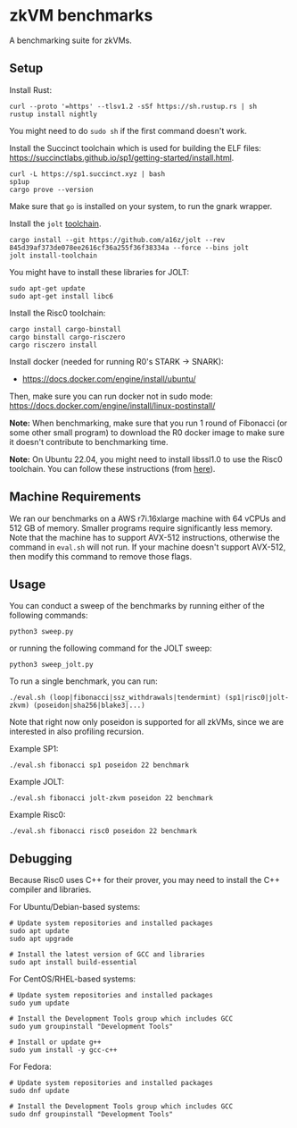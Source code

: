 # zkVM benchmarks

A benchmarking suite for zkVMs.

## Setup

Install Rust:
```
curl --proto '=https' --tlsv1.2 -sSf https://sh.rustup.rs | sh
rustup install nightly
```

You might need to do `sudo sh` if the first command doesn't work.

Install the Succinct toolchain which is used for building the ELF files: https://succinctlabs.github.io/sp1/getting-started/install.html.
```
curl -L https://sp1.succinct.xyz | bash
sp1up
cargo prove --version
```

Make sure that `go` is installed on your system, to run the gnark wrapper.

Install the `jolt` [toolchain](https://jolt.a16zcrypto.com/usage/quickstart.html).

```
cargo install --git https://github.com/a16z/jolt --rev 845d39af373de078ee2616cf36a255f36f38334a --force --bins jolt 
jolt install-toolchain
```

You might have to install these libraries for JOLT:
```
sudo apt-get update
sudo apt-get install libc6
```

Install the Risc0 toolchain:
```
cargo install cargo-binstall
cargo binstall cargo-risczero
cargo risczero install
```

Install docker (needed for running R0's STARK -> SNARK):
* https://docs.docker.com/engine/install/ubuntu/

Then, make sure you can run docker not in sudo mode:
https://docs.docker.com/engine/install/linux-postinstall/

**Note:** When benchmarking, make sure that you run 1 round of Fibonacci (or some other small program) to download the R0 docker image to make sure it doesn't contribute to benchmarking time.

**Note:** On Ubuntu 22.04, you might need to install libssl1.0 to use the Risc0 toolchain. You can follow these instructions (from [here](https://stackoverflow.com/questions/72133316/libssl-so-1-1-cannot-open-shared-object-file-no-such-file-or-directory/73604364#73604364)).

## Machine Requirements

We ran our benchmarks on a AWS r7i.16xlarge machine with 64 vCPUs and 512 GB of memory. Smaller programs require significantly less memory. Note that the machine has to support AVX-512 instructions, otherwise the command in `eval.sh` will not run. If your machine doesn't support AVX-512, then modify this command to remove those flags.

## Usage

You can conduct a sweep of the benchmarks by running either of the following commands:

```
python3 sweep.py
```

or running the following command for the JOLT sweep:

```
python3 sweep_jolt.py
```

To run a single benchmark, you can run:

```
./eval.sh (loop|fibonacci|ssz_withdrawals|tendermint) (sp1|risc0|jolt-zkvm) (poseidon|sha256|blake3|...)
```

Note that right now only poseidon is supported for all zkVMs, since we are interested in also profiling recursion.

Example SP1:
```
./eval.sh fibonacci sp1 poseidon 22 benchmark
```

Example JOLT:
```
./eval.sh fibonacci jolt-zkvm poseidon 22 benchmark
```

Example Risc0:
```
./eval.sh fibonacci risc0 poseidon 22 benchmark
```

## Debugging

Because Risc0 uses C++ for their prover, you may need to install the C++ compiler and libraries.

For Ubuntu/Debian-based systems:
```
# Update system repositories and installed packages
sudo apt update
sudo apt upgrade

# Install the latest version of GCC and libraries
sudo apt install build-essential
```

For CentOS/RHEL-based systems:
```
# Update system repositories and installed packages
sudo yum update

# Install the Development Tools group which includes GCC
sudo yum groupinstall "Development Tools"

# Install or update g++
sudo yum install -y gcc-c++
```

For Fedora:
```
# Update system repositories and installed packages
sudo dnf update

# Install the Development Tools group which includes GCC
sudo dnf groupinstall "Development Tools"
```
